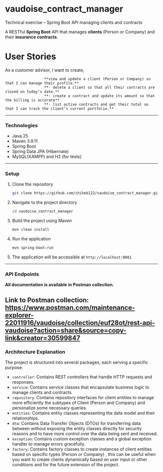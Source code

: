 # vaudoise_contract_manager
Technical exercise – Spring Boot API managing clients and contracts

A RESTful **Spring Boot** API that manages **clients** (Person or Company) and their **insurance contracts**.

# User Stories
As a customer advisor, I want to create,

                      **view and update a client (Person or Company) so that I can manage their profile.**
                      **- delete a client so that all their contracts are closed on today’s date.**
                      **- create a contract and update its amount so that the billing is accurate**
                      **- list active contracts and get their total so that I can track the client’s current portfolio.**

---

### Technologies
- Java 25
- Maven 3.9.11
- Spring Boot 
- Spring Data JPA (Hibernate)
- MySQL(XAMPP) and H2 (for tests)

---
### Setup
1. Clone the repository
    ```bash
    git clone https://github.com/chiheb122/vaudoise_contract_manager.git
    ```
2. Navigate to the project directory
    ```bash
    cd vaudoise_contract_manager
    ```
3. Build the project using Maven
    ```bash
    mvn clean install
    ```
4. Run the application
    ```bash
    mvn spring-boot:run
    ```
5. The application will be accessible at `http://localhost:8081`
---

### API Endpoints
**All documentation is available in Postman collection.**

Link to Postman collection:
https://www.postman.com/maintenance-explorer-22011916/vaudoise/collection/euf28ot/rest-api-vaudoise?action=share&source=copy-link&creator=30599847
---

### Architecture Explanation
The project is structured into several packages, each serving a specific purpose:
- `controller`: Contains REST controllers that handle HTTP requests and responses.
- `service`: Contains service classes that encapsulate business logic to manage clients and contracts.
- `repository`: Contains repository interfaces for client entities to manage more efficiently the subtypes of Client (Person and Company) 
and personalize some necessary queries.
- `entities`: Contains entity classes representing the data model and their relationships.
- `dto`: Contains Data Transfer Objects (DTOs) for transferring data between without exposing the entity classes directly for security reasons
and to have more control over the data being sent and received.
- `exception`: Contains custom exception classes and a global exception handler to manage errors gracefully.
- `factory`: Contains factory classes to create instances of client entities based on specific types (Person or Company) , 
this can be useful when you want to create clients dynamically based on user input or other conditions and for the future extension of the project.